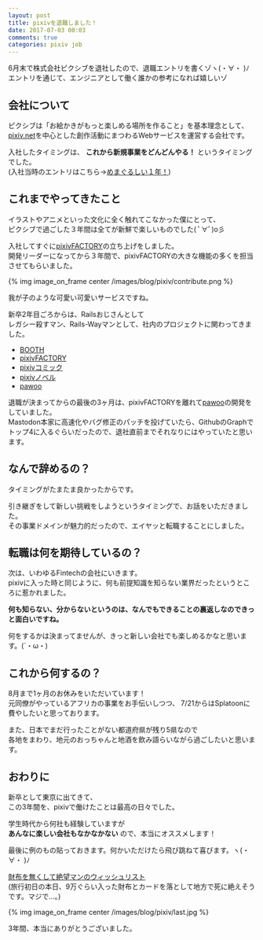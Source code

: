```yaml
---
layout: post
title: pixivを退職しました！
date: 2017-07-03 00:03
comments: true
categories: pixiv job
---
```


6月末で株式会社ピクシブを退社したので、退職エントリを書くゾヽ(・∀・ )ﾉ  
エントリを通じて、エンジニアとして働く誰かの参考になれば嬉しいゾ

## 会社について

ピクシブは「お絵かきがもっと楽しめる場所を作ること」を基本理念として、  
[pixiv.net](https://www.pixiv.net)を中心とした創作活動にまつわるWebサービスを運営する会社です。

入社したタイミングは、 __これから新規事業をどんどんやる！__ というタイミングでした。  
(入社当時のエントリはこちら→[めまぐるしい１年！](/blog/blog/i-im-join-for-this-company.html))

## これまでやってきたこと

イラストやアニメといった文化に全く触れてこなかった僕にとって、  
ピクシブで過ごした３年間は全てが新鮮で楽しいものでした( ﾟ∀ﾟ)o彡

入社してすぐに[pixivFACTORY](https://factory.pixiv.net)の立ち上げをしました。  
開発リーダーになってから３年間で、pixivFACTORYの大きな機能の多くを担当させてもらいました。

{% img image_on_frame center /images/blog/pixiv/contribute.png %}

我が子のような可愛い可愛いサービスですね。


新卒2年目ごろからは、Railsおじさんとして  
レガシー殺すマン、Rails-Wayマンとして、社内のプロジェクトに関わってきました。

- [BOOTH](https://booth.pm)
- [pixivFACTORY](https://factory.pixiv.net)
- [pixivコミック](https://comic.pixiv.net)
- [pixivノベル](https://novel.pixiv.net)
- [pawoo](https://pawoo.net)

退職が決まってからの最後の3ヶ月は、pixivFACTORYを離れて[pawoo](https://pawoo.net)の開発をしていました。  
Mastodon本家に高速化やバグ修正のパッチを投げていたら、GithubのGraphでトップ4に入るぐらいだったので、退社直前までそれなりにはやっていたと思います。

## なんで辞めるの？

タイミングがたまたま良かったからです。

引き継ぎをして新しい挑戦をしようというタイミングで、お話をいただきました。  
その事業ドメインが魅力的だったので、エイヤッと転職することにしました。

## 転職は何を期待しているの？

次は、いわゆるFintechの会社にいきます。  
pixivに入った時と同じように、何も前提知識を知らない業界だったというところに惹かれました。  

__何も知らない、分からないというのは、なんでもできることの裏返しなのできっと面白いですね。__ 


何をするかは決まってませんが、きっと新しい会社でも楽しめるかなと思います。(´・ω・)

## これから何するの？

8月まで1ヶ月のお休みをいただいています！  
元同僚がやっているアフリカの事業をお手伝いしつつ、 7/21からはSplatoonに費やしたいと思っております。

また、日本でまだ行ったことがない都道府県が残り5県なので  
各地をまわり、地元のおっちゃんと地酒を飲み語らいながら過ごしたいと思います。

## おわりに

新卒として東京に出てきて、  
この3年間を、pixivで働けたことは最高の日々でした。

学生時代から何社も経験していますが  
__あんなに楽しい会社もなかなかない__ ので、本当にオススメします！

最後に例のもの貼っておきます。何かいただけたら飛び跳ねて喜びます。ヽ(・∀・ )ﾉ

[財布を無くして絶望マンのウィッシュリスト](http://amzn.asia/8lJqzlJ)  
(旅行初日の本日、9万ぐらい入った財布とカードを落として地方で死に絶えそうです。マジで...。)

{% img image_on_frame center /images/blog/pixiv/last.jpg %}

3年間、本当にありがとうございました。
